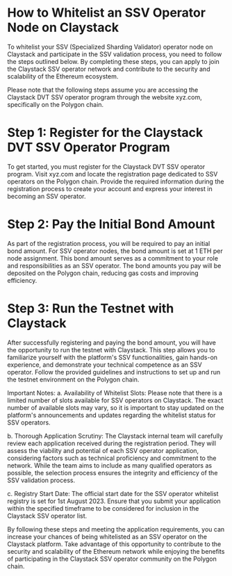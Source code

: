 # How to Whitelist an SSV Operator Node on Claystack
To whitelist your SSV (Specialized Sharding Validator) operator node on Claystack and participate in the SSV validation process, you need to follow the steps outlined below. By completing these steps, you can apply to join the Claystack SSV operator network and contribute to the security and scalability of the Ethereum ecosystem.

Please note that the following steps assume you are accessing the Claystack DVT SSV operator program through the website xyz.com, specifically on the Polygon chain.

# Step 1: Register for the Claystack DVT SSV Operator Program
To get started, you must register for the Claystack DVT SSV operator program. Visit xyz.com and locate the registration page dedicated to SSV operators on the Polygon chain. Provide the required information during the registration process to create your account and express your interest in becoming an SSV operator.

# Step 2: Pay the Initial Bond Amount
As part of the registration process, you will be required to pay an initial bond amount. For SSV operator nodes, the bond amount is set at 1 ETH per node assignment. This bond amount serves as a commitment to your role and responsibilities as an SSV operator. The bond amounts you pay will be deposited on the Polygon chain, reducing gas costs and improving efficiency.

# Step 3: Run the Testnet with Claystack
After successfully registering and paying the bond amount, you will have the opportunity to run the testnet with Claystack. This step allows you to familiarize yourself with the platform's SSV functionalities, gain hands-on experience, and demonstrate your technical competence as an SSV operator. Follow the provided guidelines and instructions to set up and run the testnet environment on the Polygon chain.

Important Notes:
a. Availability of Whitelist Slots: Please note that there is a limited number of slots available for SSV operators on Claystack. The exact number of available slots may vary, so it is important to stay updated on the platform's announcements and updates regarding the whitelist status for SSV operators.

b. Thorough Application Scrutiny: The Claystack internal team will carefully review each application received during the registration period. They will assess the viability and potential of each SSV operator application, considering factors such as technical proficiency and commitment to the network. While the team aims to include as many qualified operators as possible, the selection process ensures the integrity and efficiency of the SSV validation process.

c. Registry Start Date: The official start date for the SSV operator whitelist registry is set for 1st August 2023. Ensure that you submit your application within the specified timeframe to be considered for inclusion in the Claystack SSV operator list.

By following these steps and meeting the application requirements, you can increase your chances of being whitelisted as an SSV operator on the Claystack platform. Take advantage of this opportunity to contribute to the security and scalability of the Ethereum network while enjoying the benefits of participating in the Claystack SSV operator community on the Polygon chain.